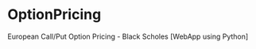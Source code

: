 OptionPricing
=============

European Call/Put Option Pricing - Black Scholes [WebApp using Python]
